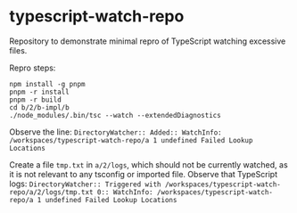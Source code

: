 # typescript-watch-repo

Repository to demonstrate minimal repro of TypeScript watching excessive files.

Repro steps:
```
npm install -g pnpm
pnpm -r install
pnpm -r build
cd b/2/b-impl/b
./node_modules/.bin/tsc --watch --extendedDiagnostics
```

Observe the line:
`DirectoryWatcher:: Added:: WatchInfo: /workspaces/typescript-watch-repo/a 1 undefined Failed Lookup Locations`

Create a file `tmp.txt` in `a/2/logs`, which should not be currently watched, as it is not relevant to any tsconfig or imported file.
Observe that TypeScript logs:
`DirectoryWatcher:: Triggered with /workspaces/typescript-watch-repo/a/2/logs/tmp.txt 0:: WatchInfo: /workspaces/typescript-watch-repo/a 1 undefined Failed Lookup Locations`